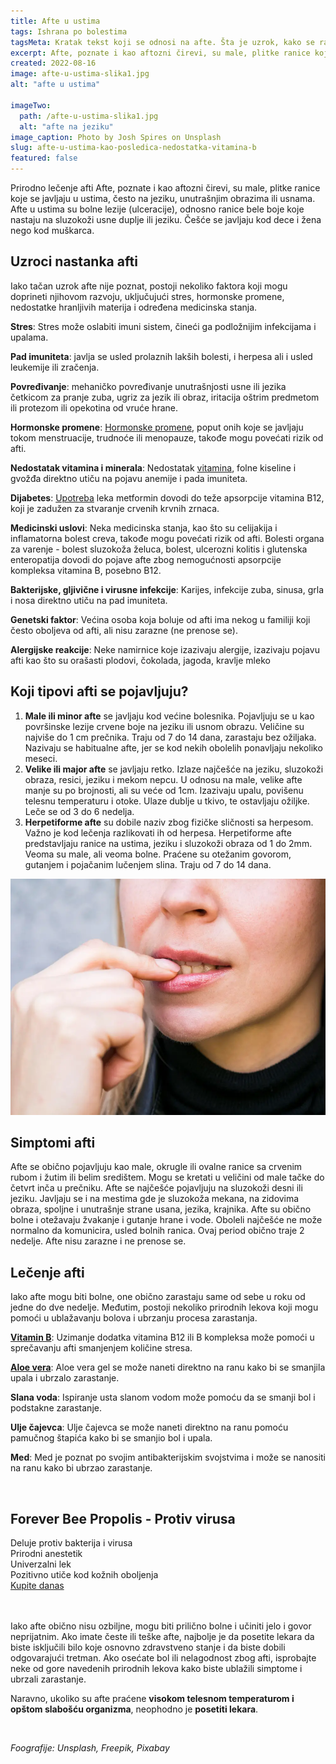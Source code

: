 ```yaml
---
title: Afte u ustima
tags: Ishrana po bolestima
tagsMeta: Kratak tekst koji se odnosi na afte. Šta je uzrok, kako se razlikuju i kako ih prepoznati. Neke od metoda prirodnog tretmana afti.
excerpt: Afte, poznate i kao aftozni čirevi, su male, plitke ranice koje se javljaju u ustima.
created: 2022-08-16
image: afte-u-ustima-slika1.jpg
alt: "afte u ustima"

imageTwo:
  path: /afte-u-ustima-slika1.jpg
  alt: "afte na jeziku"
image_caption: Photo by Josh Spires on Unsplash
slug: afte-u-ustima-kao-posledica-nedostatka-vitamina-b
featured: false
---
```



<div class="text-component line-height-lg v-space-md">

Prirodno lečenje afti
Afte, poznate i kao aftozni čirevi, su male, plitke ranice koje se javljaju u ustima, često na jeziku, unutrašnjim obrazima ili usnama. Afte u ustima su bolne lezije (ulceracije), odnosno ranice bele boje koje nastaju na sluzokoži usne duplje ili jeziku. Češće se javljaju kod dece i žena nego kod muškarca.

## Uzroci nastanka afti
Iako tačan uzrok afte nije poznat, postoji nekoliko faktora koji mogu doprineti njihovom razvoju, uključujući stres, hormonske promene, nedostatke hranljivih materija i određena medicinska stanja.

**Stres**: Stres može oslabiti imuni sistem, čineći ga podložnijim infekcijama i upalama.

**Pad imuniteta**: javlja se usled prolaznih lakših bolesti, i herpesa ali i usled leukemije ili zračenja.

**Povređivanje**: mehaničko povređivanje unutrašnjosti usne ili jezika četkicom za pranje zuba, ugriz za jezik ili obraz, iritacija oštrim predmetom ili protezom ili opekotina od vruće hrane.

**Hormonske promene**: [Hormonske promene]( https://my.clevelandclinic.org/health/articles/11192-hormones-and-oral-health), poput onih koje se javljaju tokom menstruacije, trudnoće ili menopauze, takođe mogu povećati rizik od afti.

**Nedostatak vitamina i minerala**: Nedostatak [vitamina]( https://www.healthdirect.gov.au/mouth-sores-and-ulcers), folne kiseline i gvožđa direktno utiču na pojavu anemije i pada imuniteta.

**Dijabetes**: [Upotreba]( https://www.mayoclinic.org/drugs-supplements/alogliptin-and-metformin-oral-route/side-effects/drg-20060759) leka metformin dovodi do teže apsorpcije vitamina B12, koji je zadužen za stvaranje crvenih krvnih zrnaca.

**Medicinski uslovi**: Neka medicinska stanja, kao što su celijakija i inflamatorna bolest creva, takođe mogu povećati rizik od afti. Bolesti organa za varenje - bolest sluzokoža želuca, bolest, ulcerozni kolitis i glutenska enteropatija dovodi do pojave afte zbog nemogućnosti apsorpcije kompleksa vitamina B, posebno B12.

**Bakterijske, gljivične i virusne infekcije**: Karijes, infekcije zuba, sinusa, grla i nosa direktno utiču na pad imuniteta.

**Genetski faktor**: Većina osoba koja boluje od afti ima nekog u familiji koji često oboljeva od afti, ali nisu zarazne (ne prenose se).

**Alergijske reakcije**: Neke namirnice koje izazivaju alergije, izazivaju pojavu afti kao što su orašasti plodovi, čokolada, jagoda, kravlje mleko
 

## Koji tipovi afti se pojavljuju?
1. **Male ili minor afte** se javljaju kod većine bolesnika. Pojavljuju se u kao površinske lezije crvene boje na jeziku ili usnom obrazu. Veličine su najviše do 1 cm prečnika. Traju od 7 do 14 dana, zarastaju bez ožiljaka. Nazivaju se habitualne afte, jer se kod nekih obolelih ponavljaju nekoliko meseci.
2. **Velike ili major afte** se javljaju retko. Izlaze najčešće na jeziku, sluzokoži obraza, resici, jeziku i mekom nepcu. U odnosu na male, velike afte manje su po brojnosti, ali su veće od 1cm. Izazivaju upalu, povišenu telesnu temperaturu i otoke. Ulaze dublje u tkivo, te ostavljaju ožiljke. Leče se od 3 do 6 nedelja.
3. **Herpetiforme afte** su dobile naziv zbog fizičke sličnosti sa herpesom. Važno je kod lečenja razlikovati ih od herpesa. Herpetiforme afte predstavljaju ranice na ustima, jeziku i sluzokoži obraza od 1 do 2mm. Veoma su male, ali veoma bolne. Praćene su otežanim govorom, gutanjem i pojačanim lučenjem slina. Traju od 7 do 14 dana.

![simptomi afti](./images/afte_2.webp)
   
## Simptomi afti
Afte se obično pojavljuju kao male, okrugle ili ovalne ranice sa crvenim rubom i žutim ili belim središtem. Mogu se kretati u veličini od male tačke do četvrt inča u prečniku. Afte se najčešće pojavljuju na sluzokoži desni ili jeziku. Javljaju se i na mestima gde je sluzokoža mekana, na zidovima obraza, spoljne i unutrašnje strane usana, jezika, krajnika. Afte su obično bolne i otežavaju žvakanje i gutanje hrane i vode. Oboleli najčešće ne može normalno da komunicira, usled bolnih ranica. Ovaj period obično traje 2 nedelje. Afte nisu zarazne i ne prenose se.

## Lečenje afti
Iako afte mogu biti bolne, one obično zarastaju same od sebe u roku od jedne do dve nedelje. Međutim, postoji nekoliko prirodnih lekova koji mogu pomoći u ublažavanju bolova i ubrzanju procesa zarastanja.

[**Vitamin B**]( https://flpshop.rs/dodaci-ishrani/11635/forever-b12-plus/360000954255/personal.html): Uzimanje dodatka vitamina B12 ili B kompleksa može pomoći u sprečavanju afti smanjenjem količine stresa.

[**Aloe vera**]( https://flpshop.rs/napici/11837/forever-aloe-vera-gelhttps://flpshop.rs/dodaci-ishrani/11635/forever-b12-plus/360000954255/personal.html): Aloe vera gel se može naneti direktno na ranu kako bi se smanjila upala i ubrzalo zarastanje.

**Slana voda**: Ispiranje usta slanom vodom može pomoću da se smanji bol i podstakne zarastanje.

**Ulje čajevca**: Ulje čajevca se može naneti direktno na ranu pomoću pamučnog štapića kako bi se smanjio bol i upala.

**Med**: Med je poznat po svojim antibakterijskim svojstvima i može se nanositi na ranu kako bi ubrzao zarastanje.

<br>

<div class="container text-component__block--outset padding-y-md padding-x-md radius-lg margin-top-md bg-white">
	<div class="grid gap-sm">
		<div class="col-4@md">
			<g-image class="" src="~/assets/img/forever_bee_propolis.webp" alt="propolis u tabletama"></g-image>
		</div> 
		<div class="col-8@md">
			<div class="flex flex-wrap gap-sm items-center">
				<div class="">
					<h2 class="text-lg">Forever Bee Propolis - Protiv virusa</h2>
				</div>
        <div class="grid margin-bottom-lg gap-xxs">
					<div class="flex items-center text-sm">
						<g-image style="width: auto !important;" class="margin-left-important" src="~/assets/img/check.svg"></g-image>
					Deluje protiv bakterija i virusa
					</div>
          <div class="flex items-center text-sm">
						<g-image style="width: auto !important;" class="margin-left-important" src="~/assets/img/check.svg"></g-image>
						Prirodni anestetik
					</div>
          <div class="flex items-center text-sm">
						<g-image style="width: auto !important;" class="margin-left-important" src="~/assets/img/check.svg"></g-image>
							Univerzalni lek 
					</div>
           <div class="flex items-center text-sm">
						<g-image style="width: auto !important;" class="margin-left-important" src="~/assets/img/check.svg"></g-image>
						 Pozitivno utiče kod kožnih oboljenja
					</div>
        </div>
			</div>
			<div class="flex gap-md@sm gap-md flex-column flex-row@sm padding-top-lg justify-between@sm items-center">
				<a href="https://flpshop.rs/dodaci-ishrani/11654/forever-bee-propolis/360000954255/personal.html" class="kupiteCTA btn btn--primary flex-grow center-between@lg justify-center btn--md">
					Kupite danas
				</a>
				<g-image style="width: auto !important;" class="" src="~/assets/img/logo-futer.png"></g-image>
			</div>
		</div>
	</div>
</div>

<br>
<br>


Iako afte obično nisu ozbiljne, mogu biti prilično bolne i učiniti jelo i govor neprijatnim. Ako imate česte ili teške afte, najbolje je da posetite lekara da biste isključili bilo koje osnovno zdravstveno stanje i da biste dobili odgovarajući tretman. Ako osećate bol ili nelagodnost zbog afti, isprobajte neke od gore navedenih prirodnih lekova kako biste ublažili simptome i ubrzali zarastanje. 

Naravno, ukoliko su afte praćene **visokom telesnom temperaturom i opštom slabošću organizma**, neophodno je **posetiti lekara**.

<br>

*Foografije: Unsplash, Freepik, Pixabay*

</div>